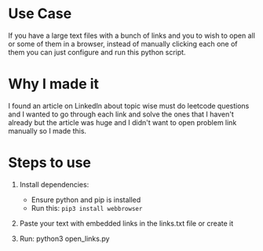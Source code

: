# Use Case
If you have a large text files with a bunch of links and you to wish to open all or some of them in a browser, instead of manually clicking each one of them you can just configure and run this python script.

# Why I made it
I found an article on LinkedIn about topic wise must do leetcode questions and I wanted to go through each link and solve the ones that I haven't already but the article was huge and I didn't want to open problem link manually so I made this.

# Steps to use
1. Install dependencies:
    - Ensure python and pip is installed
    - Run this: `​pip3 install webbrowser`

2. Paste your text with embedded links in the links.txt file or create it
3. Run: python3 open_links.py